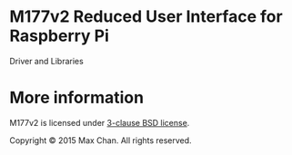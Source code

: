 # M177v2 Reduced User Interface for Raspberry Pi

Driver and Libraries

# More information

M177v2 is licensed under [3-clause BSD license](LICENSE.md).

Copyright &copy; 2015 Max Chan. All rights reserved.
